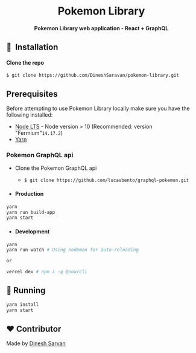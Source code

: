 <h1 align="center">Pokemon Library</h1>

<div align= "center">
  <h4>Pokemon Library web application - React + GraphQL</h4>
</div>

## 🚀&nbsp; Installation

#### Clone the repo
```
$ git clone https://github.com/DineshSaravan/pokemon-library.git
```

## Prerequisites

Before attempting to use Pokemon Library locally make sure you have the following
installed:
- [Node LTS](https://nodejs.org/en/download/) - Node version > 10 (Recommended: version "Fermium"`14.17.2`)
- [Yarn](https://yarnpkg.com/)

### Pokemon GraphQL api
* Clone the Pokemon GraphQL api
  * ```
    $ git clone https://github.com/lucasbento/graphql-pokemon.git
    ```
* #### Production

```sh
yarn
yarn run build-app
yarn start
```

* #### Development
```sh
yarn
yarn run watch # Using nodemon for auto-reloading

or

vercel dev # npm i -g @now/cli
```

## :key: Running
```sh
yarn install
yarn start
```

## :heart: Contributor
Made by [Dinesh Sarvan](https://github.com/DineshSaravan)
